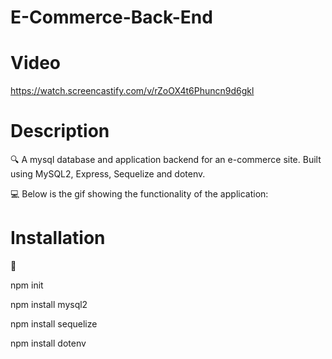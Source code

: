 # E-Commerce-Back-End


# Video
https://watch.screencastify.com/v/rZoOX4t6Phuncn9d6gkl

# Description
🔍 A mysql database and application backend for an e-commerce site. Built using MySQL2, Express, Sequelize and dotenv.

💻 Below is the gif showing the functionality of the application:

# Installation
💾

npm init

npm install mysql2

npm install sequelize

npm install dotenv

